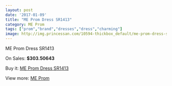 ```yaml
---
layout: post
date: '2017-01-09'
title: "ME Prom Dress SR1413"
category: ME Prom
tags: ["prom","brand","dresses","dress","charming"]
image: http://img.princessan.com/10594-thickbox_default/me-prom-dress-sr1413.jpg
---
```

ME Prom Dress SR1413

On Sales: **$303.50643**
<a href="https://www.princessan.com/en/me-prom/4603-me-prom-dress-sr1413.html"><amp-img layout="responsive" width="600" height="600" src="//img.princessan.com/10594-thickbox_default/me-prom-dress-sr1413.jpg" alt="ME Prom Dress SR1413 0" /></a>

Buy it: [ME Prom Dress SR1413](https://www.princessan.com/en/me-prom/4603-me-prom-dress-sr1413.html "ME Prom Dress SR1413")

View more: [ME Prom](https://www.princessan.com/en/33-me-prom "ME Prom")